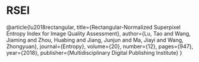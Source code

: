 # RSEI

@article{lu2018rectangular,
  title={Rectangular-Normalized Superpixel Entropy Index for Image Quality Assessment},
  author={Lu, Tao and Wang, Jiaming and Zhou, Huabing and Jiang, Junjun and Ma, Jiayi and Wang, Zhongyuan},
  journal={Entropy},
  volume={20},
  number={12},
  pages={947},
  year={2018},
  publisher={Multidisciplinary Digital Publishing Institute}
}
